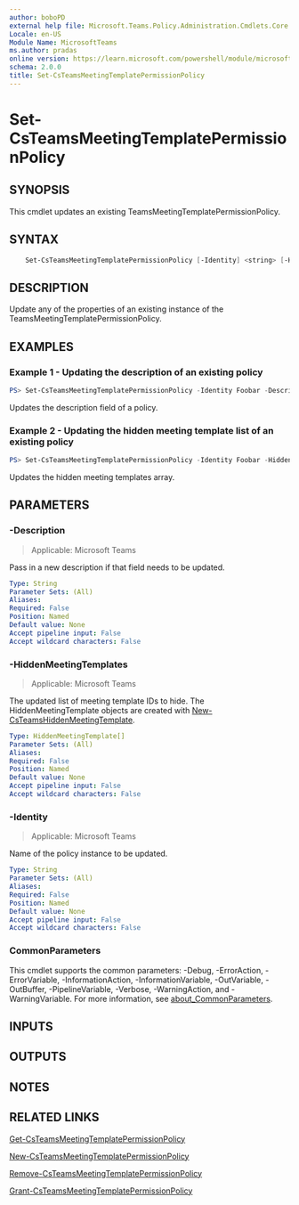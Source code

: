 ```yaml
---
author: boboPD
external help file: Microsoft.Teams.Policy.Administration.Cmdlets.Core.dll-Help.xml
Locale: en-US
Module Name: MicrosoftTeams
ms.author: pradas
online version: https://learn.microsoft.com/powershell/module/microsoftteams/Set-CsTeamsMeetingTemplatePermissionPolicy
schema: 2.0.0
title: Set-CsTeamsMeetingTemplatePermissionPolicy
---
```


# Set-CsTeamsMeetingTemplatePermissionPolicy

## SYNOPSIS
This cmdlet updates an existing TeamsMeetingTemplatePermissionPolicy.

## SYNTAX

```powershell
    Set-CsTeamsMeetingTemplatePermissionPolicy [-Identity] <string> [-HiddenMeetingTemplates <PSListModifier[HiddenMeetingTemplate]>] [-Description <string>] [-Force][-WhatIf] [-Confirm] [<CommonParameters>]
```

## DESCRIPTION

Update any of the properties of an existing instance of the TeamsMeetingTemplatePermissionPolicy.

## EXAMPLES

### Example 1 - Updating the description of an existing policy

```powershell
PS> Set-CsTeamsMeetingTemplatePermissionPolicy -Identity Foobar -Description "updated description"
```

Updates the description field of a policy.

### Example 2 - Updating the hidden meeting template list of an existing policy

```powershell
PS> Set-CsTeamsMeetingTemplatePermissionPolicy -Identity Foobar -HiddenMeetingTemplates @($hiddentemplate_1, $hiddentemplate_2)
```

Updates the hidden meeting templates array.

## PARAMETERS

### -Description

> Applicable: Microsoft Teams

Pass in a new description if that field needs to be updated.

```yaml
Type: String
Parameter Sets: (All)
Aliases:
Required: False
Position: Named
Default value: None
Accept pipeline input: False
Accept wildcard characters: False
```

### -HiddenMeetingTemplates

> Applicable: Microsoft Teams

The updated list of meeting template IDs to hide.
The HiddenMeetingTemplate objects are created with [New-CsTeamsHiddenMeetingTemplate](https://learn.microsoft.com/powershell/module/microsoftteams/new-csteamshiddenmeetingtemplate).

```yaml
Type: HiddenMeetingTemplate[]
Parameter Sets: (All)
Aliases:
Required: False
Position: Named
Default value: None
Accept pipeline input: False
Accept wildcard characters: False
```

### -Identity

> Applicable: Microsoft Teams

Name of the policy instance to be updated.

```yaml
Type: String
Parameter Sets: (All)
Aliases:
Required: False
Position: Named
Default value: None
Accept pipeline input: False
Accept wildcard characters: False
```

### CommonParameters
This cmdlet supports the common parameters: -Debug, -ErrorAction, -ErrorVariable, -InformationAction, -InformationVariable, -OutVariable, -OutBuffer, -PipelineVariable, -Verbose, -WarningAction, and -WarningVariable. For more information, see [about_CommonParameters](https://go.microsoft.com/fwlink/?LinkID=113216).

## INPUTS

## OUTPUTS

## NOTES

## RELATED LINKS
[Get-CsTeamsMeetingTemplatePermissionPolicy](https://learn.microsoft.com/powershell/module/microsoftteams/get-csteamsmeetingtemplatepermissionpolicy)

[New-CsTeamsMeetingTemplatePermissionPolicy](https://learn.microsoft.com/powershell/module/microsoftteams/new-csteamsmeetingtemplatepermissionpolicy)

[Remove-CsTeamsMeetingTemplatePermissionPolicy](https://learn.microsoft.com/powershell/module/microsoftteams/remove-csteamsmeetingtemplatepermissionpolicy)

[Grant-CsTeamsMeetingTemplatePermissionPolicy](https://learn.microsoft.com/powershell/module/microsoftteams/grant-csteamsmeetingtemplatepermissionpolicy)
